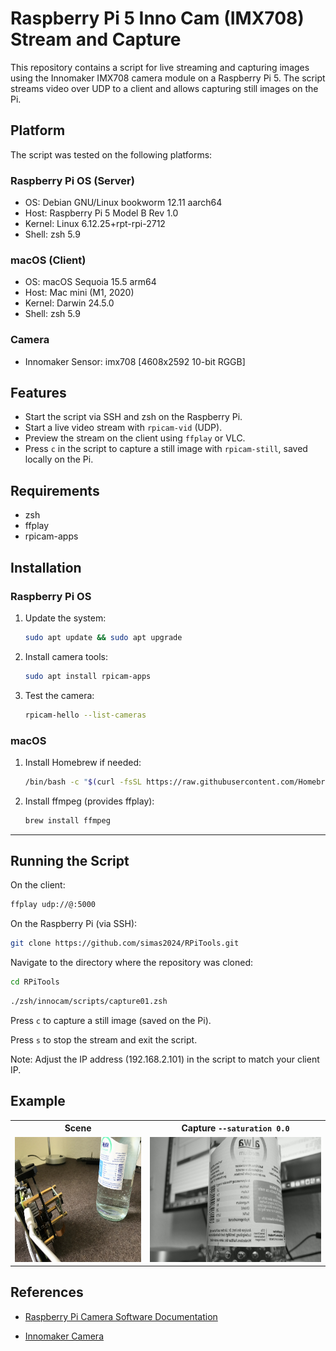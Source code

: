 # Raspberry Pi 5 Inno Cam (IMX708) Stream and Capture

This repository contains a script for live streaming and capturing images using the Innomaker IMX708 camera module on a Raspberry Pi 5. The script streams video over UDP to a client and allows capturing still images on the Pi.

## Platform

The script was tested on the following platforms:

### Raspberry Pi OS (Server)

- OS: Debian GNU/Linux bookworm 12.11 aarch64
- Host: Raspberry Pi 5 Model B Rev 1.0
- Kernel: Linux 6.12.25+rpt-rpi-2712
- Shell: zsh 5.9

### macOS (Client)

- OS: macOS Sequoia 15.5 arm64
- Host: Mac mini (M1, 2020)
- Kernel: Darwin 24.5.0
- Shell: zsh 5.9

### Camera

- Innomaker Sensor: imx708 [4608x2592 10-bit RGGB]

## Features

- Start the script via SSH and zsh on the Raspberry Pi.
- Start a live video stream with `rpicam-vid` (UDP).
- Preview the stream on the client using `ffplay` or VLC.
- Press `c` in the script to capture a still image with `rpicam-still`, saved locally on the Pi.

## Requirements

- zsh
- ffplay
- rpicam-apps

## Installation

### Raspberry Pi OS

1. Update the system:
    ```bash
    sudo apt update && sudo apt upgrade
    ```

2. Install camera tools:
    ```bash
    sudo apt install rpicam-apps
    ```

3. Test the camera:
    ```bash
    rpicam-hello --list-cameras
    ```

### macOS

1. Install Homebrew if needed:
    ```zsh
    /bin/bash -c "$(curl -fsSL https://raw.githubusercontent.com/Homebrew/install/HEAD/install.sh)"
    ```

2. Install ffmpeg (provides ffplay):
    ```zsh
    brew install ffmpeg
    ```

---

## Running the Script

On the client:
```zsh
ffplay udp://@:5000
```

On the Raspberry Pi (via SSH):

```zsh
git clone https://github.com/simas2024/RPiTools.git
```

Navigate to the directory where the repository was cloned:
```zsh
cd RPiTools
```

```zsh
./zsh/innocam/scripts/capture01.zsh
```

Press `c` to capture a still image (saved on the Pi).

Press `s` to stop the stream and exit the script.

Note: Adjust the IP address (192.168.2.101) in the script to match your client IP.

## Example

<table>
  <tr>
    <th>Scene</th>
    <th>Capture <code>--saturation 0.0</code></th>
  </tr>
  <tr>
    <td><img src="img/aufbau.jpg" height="200"></td>
    <td><img src="img/bild_20250603_094229.jpg" height="200"></td>
  </tr>
</table>

## References
 
- [Raspberry Pi Camera Software Documentation](https://www.raspberrypi.com/documentation/computers/camera_software.html)

- [Innomaker Camera](https://github.com/INNO-MAKER/cam-imx708af)
 

